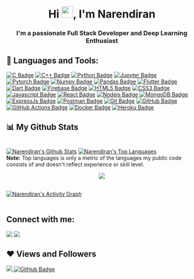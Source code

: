 <!-- <a href="#"><img width="100%" height="auto" src="https://i.imgur.com/iXuL1HG.png" height="175px"/></a> -->

<h1 align="center">Hi <img src="https://raw.githubusercontent.com/MartinHeinz/MartinHeinz/master/wave.gif" width="30px">, I'm Narendiran</h1>
<h3 align="center">I'm a passionate Full Stack Developer and Deep Learning Enthusiast</h3>

<!-- 
## 🙋‍♂️ About Me

- 🔭 I’m currently working on a **Secured Messaging App**

- 🌱 I’m currently learning **DevOps**

- 👯 I’m looking to collaborate on **Flutter Projects**

- 📫 How to reach me **narendiran.work@gmail.com** -->


## 🚀 Languages and Tools:
<!-- 
<p align="center"> 
  <img src="https://img.icons8.com/color/48/000000/c-programming.png"/>
  <img src="https://img.icons8.com/color/48/000000/c-plus-plus-logo.png"/>
    <a href="https://www.python.org" target="_blank"> <img src="https://img.icons8.com/color/48/000000/python.png"/> </a>
  <a href="https://docker.com" target="_blank"><img src="https://img.icons8.com/fluent/48/000000/docker.png"/> </a>
    <a href="https://flutter.dev/" target="_blank"> <img src="https://img.icons8.com/color/48/000000/flutter.png"/></a>
  <a href="https://dart.dev/" target="_blank"> <img src="https://img.icons8.com/color/48/000000/dart.png"/></a>
    <a href="https://www.pytorch.org" target="_blank"> <img src="https://cdn.icon-icons.com/icons2/2699/PNG/48/pytorch_logo_icon_170820.png"/> </a>
  <a href="https://reactjs.org/" target="_blank"> <img src="https://img.icons8.com/color/48/000000/react-native.png"/> </a>
    <a href="https://developer.mozilla.org/en-US/docs/Web/JavaScript" target="_blank"> <img src="https://img.icons8.com/color/48/000000/javascript.png"/> </a> 
    <a href="https://www.w3.org/html/" target="_blank"> <img src="https://img.icons8.com/color/48/000000/html-5.png"/> </a> 
    <a href="https://www.w3schools.com/css/" target="_blank"> <img src="https://img.icons8.com/color/48/000000/css3.png"/> </a>
    <a style="padding-right:8px;" href="https://nodejs.org" target="_blank"> <img src="https://img.icons8.com/color/48/000000/nodejs.png"/> </a> 
    <a href="https://www.mongodb.com/" target="_blank"> <img src="https://raw.githubusercontent.com/devicons/devicon/master/icons/mongodb/mongodb-original-wordmark.svg" alt="mongodb" width="48" height="48"/> </a> 
    <a href="https://firebase.google.com/" target="_blank"> <img src="https://img.icons8.com/color/48/000000/firebase.png"/> </a> 
    <a href="https://postman.com" target="_blank"> <img src="https://www.vectorlogo.zone/logos/getpostman/getpostman-icon.svg" alt="postman" width="45" height="45"/> </a>   
    <a href="https://git-scm.com/" target="_blank"> <img src="https://img.icons8.com/color/48/000000/git.png"/> </a> 
    <a href="https://expressjs.com" target="_blank"> <img src="https://raw.githubusercontent.com/devicons/devicon/master/icons/express/express-original-wordmark.svg" alt="express" width="40" height="40"/> </a>
  
</p> -->

[![C Badge](https://img.shields.io/badge/C-00599C?style=for-the-badge&logo=c&logoColor=white)](#) [![C++ Badge](https://img.shields.io/badge/C%2B%2B-00599C?style=for-the-badge&logo=c%2B%2B&logoColor=white)](#) [![Python Badge](https://img.shields.io/badge/Python-3776AB?style=for-the-badge&logo=python&logoColor=white)](#) [![Jupyter Badge](https://img.shields.io/badge/Jupyter-F37626.svg?&style=for-the-badge&logo=Jupyter&logoColor=white)](#) [![Pytorch Badge](https://img.shields.io/badge/PyTorch-EE4C2C?style=for-the-badge&logo=PyTorch&logoColor=white)](#) [![Numpy Badge](	https://img.shields.io/badge/Numpy-777BB4?style=for-the-badge&logo=numpy&logoColor=white)](#) [![Pandas Badge](https://img.shields.io/badge/Pandas-2C2D72?style=for-the-badge&logo=pandas&logoColor=white)](#) [![Flutter Badge](https://img.shields.io/badge/Flutter-02569B?style=for-the-badge&logo=flutter&logoColor=white)](#) [![Dart Badge](https://img.shields.io/badge/Dart-0175C2?style=for-the-badge&logo=dart&logoColor=white)](#) [![Firebase Badge](https://img.shields.io/badge/firebase-ffca28?style=for-the-badge&logo=firebase&logoColor=black)](#) [![HTML5 Badge](https://img.shields.io/badge/HTML5-E34F26?style=for-the-badge&logo=html5&logoColor=white)](#) [![CSS3 Badge](https://img.shields.io/badge/CSS3-1572B6?style=for-the-badge&logo=css3&logoColor=white)](#)  [![Javascript Badge](https://img.shields.io/badge/-Javascript-F0DB4F?style=for-the-badge&labelColor=black&logo=javascript&logoColor=F0DB4F)](#) [![React Badge](https://img.shields.io/badge/-React-61DBFB?style=for-the-badge&labelColor=black&logo=react&logoColor=61DBFB)](#) [![Nodejs Badge](https://img.shields.io/badge/-Nodejs-3C873A?style=for-the-badge&labelColor=black&logo=node.js&logoColor=3C873A)](#) [![MongoDB Badge](	https://img.shields.io/badge/MongoDB-4EA94B?style=for-the-badge&logo=mongodb&logoColor=white)](#) [![ExpressJs Badge](https://img.shields.io/badge/Express.js-000000?style=for-the-badge&logo=express&logoColor=white)](#) [![Postman Badge](https://img.shields.io/badge/Postman-FF6C37?style=for-the-badge&logo=Postman&logoColor=white)](#) [![Git Badge](https://img.shields.io/badge/Git-F05032?style=for-the-badge&logo=git&logoColor=white)](#) [![GitHub Badge](https://img.shields.io/badge/GitHub-100000?style=for-the-badge&logo=github&logoColor=white)](#) 
[![GitHub Actions Badge](https://img.shields.io/badge/GitHub_Actions-2088FF?style=for-the-badge&logo=github-actions&logoColor=white)](#) [![Docker Badge](https://img.shields.io/badge/Docker-2CA5E0?style=for-the-badge&logo=docker&logoColor=white)](#) [![Heroku Badge](https://img.shields.io/badge/Heroku-430098?style=for-the-badge&logo=heroku&logoColor=white)](#) 
<br/>

## 📊 My Github Stats
  <br/>
    <a href="https://github-readme-stats.vercel.app/api?username=naren951&show_icons=true&theme=dracula"><img alt="Narendiran's Github Stats" src="https://github-readme-stats.vercel.app/api?username=naren951&show_icons=true&theme=dracula" /></a>
  <a href="https://github-readme-stats.vercel.app/api/top-langs/?username=naren951&langs_count=8&count_private=true&layout=compact&theme=react&hide_border=true&bg_color=0D1117"><img alt="Narendiran's Top Languages" src="https://github-readme-stats.vercel.app/api/top-langs/?username=naren951&langs_count=10&count_private=true&layout=compact&theme=dracula&hide_border=true&bg_color=0D1117" /></a>
  <br/>
  <b>Note:</b> Top languages is only a metric of the languages my public code consists of and doesn't reflect experience or skill level.
<br/>
<p align="center">
<a href= "https://github-readme-streak-stats.herokuapp.com/?user=naren951&theme=dark"><img src="https://github-readme-streak-stats.herokuapp.com/?user=naren951&theme=dark"</img></a>
  </p>
<br/>
<a href="https://github.com/naren951/github-readme-activity-graph"><img alt="Narendiran's Activity Graph" src="https://activity-graph.herokuapp.com/graph?username=naren951&bg_color=0D1117&color=5BCDEC&line=5BCDEC&point=FFFFFF&hide_border=true" /></a>
<br/>
<br/>

## Connect with me:
<p align="left">
<a href = "https://www.linkedin.com/in/narendiran-arthanarieswaran-8873351a6/"><img src="https://img.shields.io/badge/LinkedIn-0077B5?style=for-the-badge&logo=linkedin&logoColor=white"/></a>
  <a href = "narendiran.work@gmail.com"><img src="https://img.shields.io/badge/Gmail-D14836?style=for-the-badge&logo=gmail&logoColor=white"/></a>

</p>

## ❤ Views and Followers
<a href="https://github.com/Meghna-DAS/github-profile-views-counter">
    <img src="https://komarev.com/ghpvc/?username=naren951">
</a>
<a href="https://github.com/naren951?tab=followers"><img src="https://img.shields.io/github/followers/naren951?label=Followers&style=social" alt="GitHub Badge"></a>
<!--
**naren951/naren951** is a ✨ _special_ ✨ repository because its `README.md` (this file) appears on your GitHub profile.

Here are some ideas to get you started:

- 🔭 I’m currently working on ...
- 🌱 I’m currently learning ...
- 👯 I’m looking to collaborate on ...
- 🤔 I’m looking for help with ...
- 💬 Ask me about ...
- 📫 How to reach me: ...
- 😄 Pronouns: ...
- ⚡ Fun fact: ...
-->
